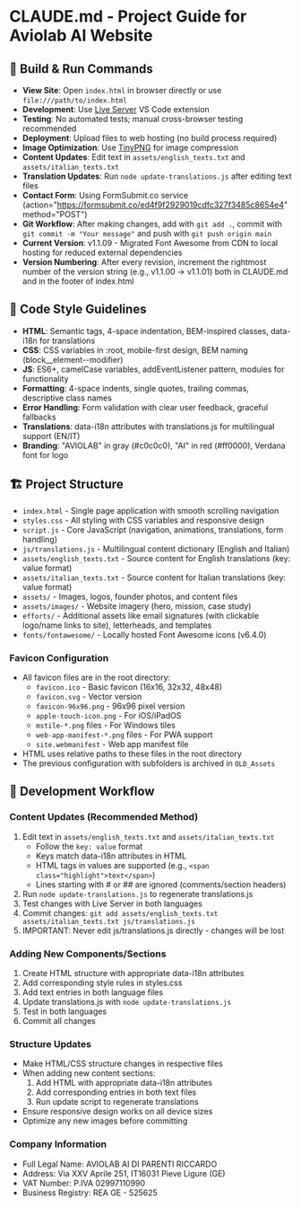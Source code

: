 # CLAUDE.md - Project Guide for Aviolab AI Website

## 🚀 Build & Run Commands
- **View Site**: Open `index.html` in browser directly or use `file:///path/to/index.html`
- **Development**: Use [Live Server](https://marketplace.visualstudio.com/items?itemName=ritwickdey.LiveServer) VS Code extension
- **Testing**: No automated tests; manual cross-browser testing recommended
- **Deployment**: Upload files to web hosting (no build process required)
- **Image Optimization**: Use [TinyPNG](https://tinypng.com/) for image compression
- **Content Updates**: Edit text in `assets/english_texts.txt` and `assets/italian_texts.txt`
- **Translation Updates**: Run `node update-translations.js` after editing text files
- **Contact Form**: Using FormSubmit.co service (action="https://formsubmit.co/ed4f9f2929019cdfc327f3485c8654e4" method="POST")
- **Git Workflow**: After making changes, add with `git add .`, commit with `git commit -m "Your message"` and push with `git push origin main`
- **Current Version**: v1.1.09 - Migrated Font Awesome from CDN to local hosting for reduced external dependencies
- **Version Numbering**: After every revision, increment the rightmost number of the version string (e.g., v1.1.00 → v1.1.01) both in CLAUDE.md and in the footer of index.html

## 🎨 Code Style Guidelines
- **HTML**: Semantic tags, 4-space indentation, BEM-inspired classes, data-i18n for translations
- **CSS**: CSS variables in :root, mobile-first design, BEM naming (block__element--modifier)
- **JS**: ES6+, camelCase variables, addEventListener pattern, modules for functionality
- **Formatting**: 4-space indents, single quotes, trailing commas, descriptive class names
- **Error Handling**: Form validation with clear user feedback, graceful fallbacks
- **Translations**: data-i18n attributes with translations.js for multilingual support (EN/IT)
- **Branding**: "AVIOLAB" in gray (#c0c0c0), "AI" in red (#ff0000), Verdana font for logo

## 🏗️ Project Structure
- `index.html` - Single page application with smooth scrolling navigation
- `styles.css` - All styling with CSS variables and responsive design
- `script.js` - Core JavaScript (navigation, animations, translations, form handling)
- `js/translations.js` - Multilingual content dictionary (English and Italian)
- `assets/english_texts.txt` - Source content for English translations (key: value format)
- `assets/italian_texts.txt` - Source content for Italian translations (key: value format)
- `assets/` - Images, logos, founder photos, and content files
- `assets/images/` - Website imagery (hero, mission, case study)
- `efforts/` - Additional assets like email signatures (with clickable logo/name links to site), letterheads, and templates
- `fonts/fontawesome/` - Locally hosted Font Awesome icons (v6.4.0)

### Favicon Configuration
- All favicon files are in the root directory:
  - `favicon.ico` - Basic favicon (16x16, 32x32, 48x48)
  - `favicon.svg` - Vector version
  - `favicon-96x96.png` - 96x96 pixel version
  - `apple-touch-icon.png` - For iOS/iPadOS
  - `mstile-*.png` files - For Windows tiles
  - `web-app-manifest-*.png` files - For PWA support
  - `site.webmanifest` - Web app manifest file
- HTML uses relative paths to these files in the root directory
- The previous configuration with subfolders is archived in `OLD_Assets`

## 📝 Development Workflow

### Content Updates (Recommended Method)
1. Edit text in `assets/english_texts.txt` and `assets/italian_texts.txt`
   - Follow the `key: value` format
   - Keys match data-i18n attributes in HTML
   - HTML tags in values are supported (e.g., `<span class="highlight">text</span>`)
   - Lines starting with # or ## are ignored (comments/section headers)
2. Run `node update-translations.js` to regenerate translations.js
3. Test changes with Live Server in both languages
4. Commit changes: `git add assets/english_texts.txt assets/italian_texts.txt js/translations.js`
5. IMPORTANT: Never edit js/translations.js directly - changes will be lost

### Adding New Components/Sections
1. Create HTML structure with appropriate data-i18n attributes
2. Add corresponding style rules in styles.css
3. Add text entries in both language files
4. Update translations.js with `node update-translations.js`
5. Test in both languages
6. Commit all changes

### Structure Updates
- Make HTML/CSS structure changes in respective files
- When adding new content sections:
  1. Add HTML with appropriate data-i18n attributes
  2. Add corresponding entries in both text files
  3. Run update script to regenerate translations
- Ensure responsive design works on all device sizes
- Optimize any new images before committing

### Company Information
- Full Legal Name: AVIOLAB AI DI PARENTI RICCARDO
- Address: Via XXV Aprile 251, IT16031 Pieve Ligure (GE)
- VAT Number: P.IVA 02997110990
- Business Registry: REA GE - 525625
